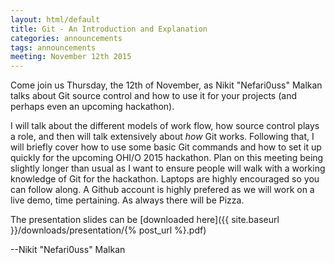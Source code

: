 ```yaml
---
layout: html/default
title: Git - An Introduction and Explanation
categories: announcements
tags: announcements
meeting: November 12th 2015
---
```


Come join us Thursday, the 12th of November, as Nikit "Nefari0uss" Malkan talks about Git source control and how to use it for your projects (and perhaps even an upcoming hackathon).

I will talk about the different models of work flow, how source control plays a role, and then will talk extensively about *how* Git works. Following that, I will briefly cover how to use some basic Git commands and how to set it up quickly for the upcoming OHI/O 2015 hackathon. Plan on this meeting being slightly longer than usual as I want to ensure people will walk with a working knowledge of Git for the hackathon. Laptops are highly encouraged so you can follow along. A Github account is highly prefered as we will work on a live demo, time pertaining. As always there will be Pizza.

The presentation slides can be [downloaded here]({{ site.baseurl }}/downloads/presentation/{% post_url %}.pdf)

--Nikit "Nefari0uss" Malkan
